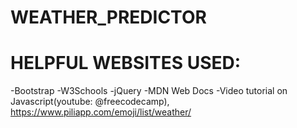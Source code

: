 # WEATHER_PREDICTOR






# HELPFUL WEBSITES USED:
-Bootstrap
-W3Schools
-jQuery
-MDN Web Docs
-Video tutorial on Javascript(youtube: @freecodecamp), https://www.piliapp.com/emoji/list/weather/
